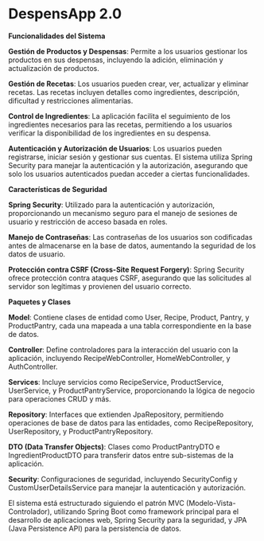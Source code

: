 ﻿# DespensApp 2.0
**Funcionalidades del Sistema**

**Gestión de Productos y Despensas**: Permite a los usuarios gestionar los productos en sus despensas, incluyendo la adición, eliminación y actualización de productos.

**Gestión de Recetas**: Los usuarios pueden crear, ver, actualizar y eliminar recetas. Las recetas incluyen detalles como ingredientes, descripción, dificultad y restricciones alimentarias.

**Control de Ingredientes**: La aplicación facilita el seguimiento de los ingredientes necesarios para las recetas, permitiendo a los usuarios verificar la disponibilidad de los ingredientes en su despensa.

**Autenticación y Autorización de Usuarios**: Los usuarios pueden registrarse, iniciar sesión y gestionar sus cuentas. El sistema utiliza Spring Security para manejar la autenticación y la autorización, asegurando que solo los usuarios autenticados puedan acceder a ciertas funcionalidades.

**Características de Seguridad**

**Spring Security**: Utilizado para la autenticación y autorización, proporcionando un mecanismo seguro para el manejo de sesiones de usuario y restricción de acceso basada en roles.

**Manejo de Contraseñas**: Las contraseñas de los usuarios son codificadas antes de almacenarse en la base de datos, aumentando la seguridad de los datos de usuario.

**Protección contra CSRF (Cross-Site Request Forgery)**: Spring Security ofrece protección contra ataques CSRF, asegurando que las solicitudes al servidor son legítimas y provienen del usuario correcto.

**Paquetes y Clases**

**Model**: Contiene clases de entidad como User, Recipe, Product, Pantry, y ProductPantry, cada una mapeada a una tabla correspondiente en la base de datos.

**Controller**: Define controladores para la interacción del usuario con la aplicación, incluyendo RecipeWebController, HomeWebController, y AuthController.

**Services**: Incluye servicios como RecipeService, ProductService, UserService, y ProductPantryService, proporcionando la lógica de negocio para operaciones CRUD y más.

**Repository**: Interfaces que extienden JpaRepository, permitiendo operaciones de base de datos para las entidades, como RecipeRepository, UserRepository, y ProductPantryRepository.

**DTO (Data Transfer Objects)**: Clases como ProductPantryDTO e IngredientProductDTO para transferir datos entre sub-sistemas de la aplicación.

**Security**: Configuraciones de seguridad, incluyendo SecurityConfig y CustomUserDetailsService para manejar la autenticación y autorización.

El sistema está estructurado siguiendo el patrón MVC (Modelo-Vista-Controlador), utilizando Spring Boot como framework principal para el desarrollo de aplicaciones web, Spring Security para la seguridad, y JPA (Java Persistence API) para la persistencia de datos.
